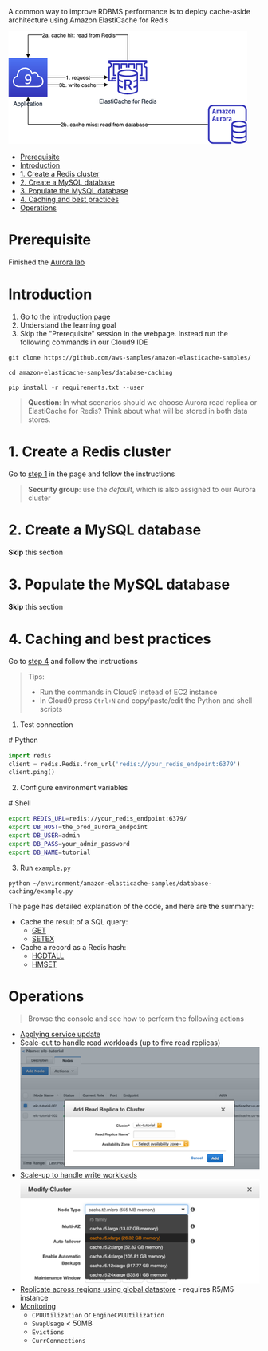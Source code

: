 A common way to improve RDBMS performance is to deploy cache-aside architecture using Amazon ElastiCache for Redis

![architecture](images/architecture.png)

- [Prerequisite](#prerequisite)
- [Introduction](#introduction)
- [1. Create a Redis cluster](#1-create-a-redis-cluster)
- [2. Create a MySQL database](#2-create-a-mysql-database)
- [3. Populate the MySQL database](#3-populate-the-mysql-database)
- [4. Caching and best practices](#4-caching-and-best-practices)
- [Operations](#operations)

# Prerequisite

Finished the [Aurora lab](../aurora/)

# Introduction

1. Go to the [introduction page](https://aws.amazon.com/getting-started/hands-on/boosting-mysql-database-performance-with-amazon-elasticache-for-redis/)
2. Understand the learning goal
3. Skip the "Prerequisite" session in the webpage. Instead run the following commands in our Cloud9 IDE

```
git clone https://github.com/aws-samples/amazon-elasticache-samples/
```
```
cd amazon-elasticache-samples/database-caching
```
```
pip install -r requirements.txt --user
```

> **Question**: In what scenarios should we choose Aurora read replica or ElastiCache for Redis? Think about what will be stored in both data stores.

# 1. Create a Redis cluster

Go to [step 1](https://aws.amazon.com/getting-started/hands-on/boosting-mysql-database-performance-with-amazon-elasticache-for-redis/1/) in the page and follow the instructions

> **Security group**: use the *default*, which is also assigned to our Aurora cluster

# 2. Create a MySQL database

**Skip** this section

# 3. Populate the MySQL database

**Skip** this section

# 4. Caching and best practices

Go to [step 4](https://aws.amazon.com/getting-started/hands-on/boosting-mysql-database-performance-with-amazon-elasticache-for-redis/4/) and follow the instructions

> Tips:
> * Run the commands in Cloud9 instead of EC2 instance
> * In Cloud9 press `Ctrl+N` and copy/paste/edit the Python and shell scripts

1. Test connection

\# Python
```py
import redis
client = redis.Redis.from_url('redis://your_redis_endpoint:6379')
client.ping()
```

2. Configure environment variables

\# Shell
```sh
export REDIS_URL=redis://your_redis_endpoint:6379/
export DB_HOST=the_prod_aurora_endpoint
export DB_USER=admin
export DB_PASS=your_admin_password
export DB_NAME=tutorial
```

3. Run `example.py`
```
python ~/environment/amazon-elasticache-samples/database-caching/example.py
```

The page has detailed explanation of the code, and here are the summary:


* Cache the result of a SQL query:
  * [GET](https://redis.io/commands/get)
  * [SETEX](https://redis.io/commands/setex)
* Cache a record as a Redis hash:
  * [HGDTALL](https://redis.io/commands/hgetall)
  * [HMSET](https://redis.io/commands/hmset)

# Operations

> Browse the console and see how to perform the following actions

* [Applying service update](https://docs.aws.amazon.com/AmazonElastiCache/latest/red-ug/applying-updates.html)
* Scale-out to handle read workloads (up to five read replicas)
![add read replica](images/scale_out.png)
* [Scale-up to handle write workloads](https://docs.aws.amazon.com/AmazonElastiCache/latest/red-ug/Scaling.RedisReplGrps.html)
![change node type](images/scale_up.png)
* [Replicate across regions using global datastore](https://docs.aws.amazon.com/AmazonElastiCache/latest/red-ug/Redis-Global-Datastore.html) - requires R5/M5 instance
* [Monitoring](https://docs.aws.amazon.com/AmazonElastiCache/latest/red-ug/CacheMetrics.WhichShouldIMonitor.html)
  * `CPUUtilization` or `EngineCPUUtilization`
  * `SwapUsage` < 50MB
  * `Evictions`
  * `CurrConnections`
